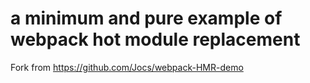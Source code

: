 # a minimum and pure example of **webpack hot module replacement**

Fork from https://github.com/Jocs/webpack-HMR-demo
